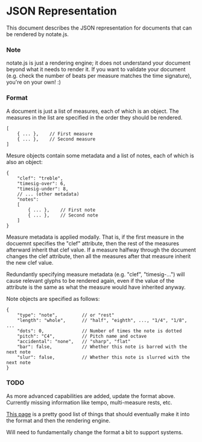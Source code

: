 
JSON Representation
===================

This document describes the JSON representation for documents that can
be rendered by notate.js.

### Note

notate.js is just a rendering engine; it does not understand your
document beyond what it needs to render it. If you want to validate your
document (e.g. check the number of beats per measure matches the time
signature), you're on your own! :)

### Format

A document is just a list of measures, each of which is an object.
The measures in the list are specified in the order they should be rendered.

    [
        { ... },    // First measure
        { ... },    // Second measure
    ]

Mesure objects contain some metadata and a list of notes, each of which is 
also an object:

    {
        "clef": "treble",
        "timesig-over": 6,
        "timesig-under": 8,
        // ... (other metadata)
        "notes": 
        [
            { ... },    // First note
            { ... },    // Second note
        ]
    }

Measure metadata is applied modally. That is, if the first measure in the 
docuemnt specifies the "clef" attribute, then the rest of the measures 
afterward inherit that clef value. If a measure halfway through the document
changes the clef attribute, then all the measures after that measure inherit
the new clef value.

Redundantly specifying measure metadata (e.g. "clef", "timesig-...") will cause
relevant glyphs to be rendered again, even if the value of the attribute is the
same as what the measure would have inherited anyway.

Note objects are specified as follows:

    {
        "type": "note",         // or "rest"
        "length": "whole",      // "half", "eighth", ..., "1/4", "1/8", ...
        "dots": 0,              // Number of times the note is dotted
        "pitch": "C4",          // Pitch name and octave
        "accidental": "none",   // "sharp", "flat"
        "bar": false,           // Whether this note is barred with the next note
        "slur": false,          // Whether this note is slurred with the next note
    }

### TODO

As more advanced capabilities are added, update the format above. Currently 
missing information like tempo, multi-measure rests, etc.

[This page](http://en.wikipedia.org/wiki/List_of_musical_symbols) is a pretty
good list of things that should eventually make it into the format and then
the rendering engine.

Will need to fundamentally change the format a bit to support systems.

